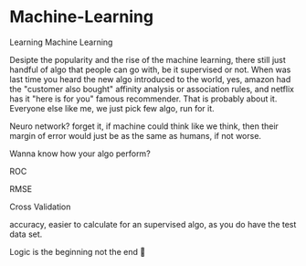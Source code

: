 # Machine-Learning
Learning Machine Learning

Desipte the popularity and the rise of the machine learning, there still just handful of algo that people can go with, be it supervised or not.
When was last time you heard the new algo introduced to the world, yes, amazon had the "customer also bought" affinity analysis or association rules,
and netflix has it "here is for you" famous recommender. That is probably about it. Everyone else like me, we just pick few algo, run for it.

Neuro network? forget it, if machine could think like we think, then their margin of error would just be as the same as humans, if not worse.


Wanna know how your algo perform?

ROC

RMSE

Cross Validation

accuracy, easier to calculate for an supervised algo, as you do have the test data set.



Logic is the beginning not the end 🖖
